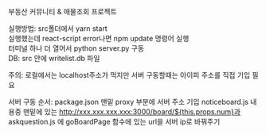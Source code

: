 부동산 커뮤니티 & 매물조회 프로젝트

실행방법:
src폴더에서 yarn start  
실행했는데 react-script error나면 npm update 명령어 실행  
터미널 하나 더 열어서 python server.py 구동  
DB: src 안에 writelist.db 파일

주의:
로컬에서는 localhost주소가 먹지만
서버 구동할때는 아이피 주소를 직접 기입 필요

서버 구동 순서:
package.json 맨밑 proxy 부분에 서버 주소 기입
noticeboard.js 내용중 맨밑에 있는 http://xxx.xxx.xxx.xxx:3000/board/${this.props.num}과
askquestion.js 에 goBoardPage 함수에 있는 url을
서버 ip로 바꿔주기
